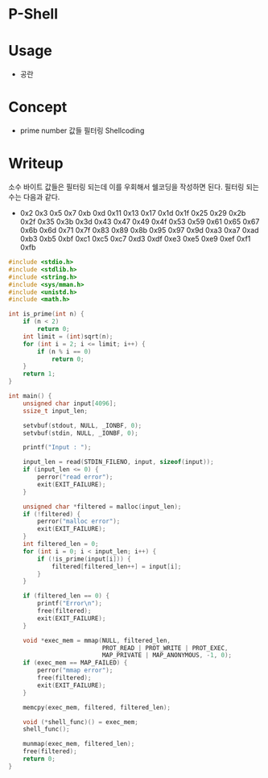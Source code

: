 # P-Shell

# Usage
- 공란

# Concept
- prime number 값들 필터링 Shellcoding

# Writeup

소수 바이트 값들은 필터링 되는데 이를 우회해서 쉘코딩을 작성하면 된다.
필터링 되는 수는 다음과 같다.
- 0x2 0x3 0x5 0x7 0xb 0xd 0x11 0x13 0x17 0x1d 0x1f 0x25 0x29 0x2b 0x2f 0x35 0x3b 0x3d 0x43 0x47 0x49 0x4f 0x53 0x59 0x61 0x65 0x67 0x6b 0x6d 0x71 0x7f 0x83 0x89 0x8b 0x95 0x97 0x9d 0xa3 0xa7 0xad 0xb3 0xb5 0xbf 0xc1 0xc5 0xc7 0xd3 0xdf 0xe3 0xe5 0xe9 0xef 0xf1 0xfb
```c
#include <stdio.h>
#include <stdlib.h>
#include <string.h>
#include <sys/mman.h>
#include <unistd.h>
#include <math.h>

int is_prime(int n) {
    if (n < 2)
        return 0;
    int limit = (int)sqrt(n);
    for (int i = 2; i <= limit; i++) {
        if (n % i == 0)
            return 0;
    }
    return 1;
}

int main() {
    unsigned char input[4096];
    ssize_t input_len;

    setvbuf(stdout, NULL, _IONBF, 0);
    setvbuf(stdin, NULL, _IONBF, 0);

    printf("Input : ");

    input_len = read(STDIN_FILENO, input, sizeof(input));
    if (input_len <= 0) {
        perror("read error");
        exit(EXIT_FAILURE);
    }

    unsigned char *filtered = malloc(input_len);
    if (!filtered) {
        perror("malloc error");
        exit(EXIT_FAILURE);
    }
    int filtered_len = 0;
    for (int i = 0; i < input_len; i++) {
        if (!is_prime(input[i])) {
            filtered[filtered_len++] = input[i];
        }
    }

    if (filtered_len == 0) {
        printf("Error\n");
        free(filtered);
        exit(EXIT_FAILURE);
    }

    void *exec_mem = mmap(NULL, filtered_len, 
                          PROT_READ | PROT_WRITE | PROT_EXEC, 
                          MAP_PRIVATE | MAP_ANONYMOUS, -1, 0);
    if (exec_mem == MAP_FAILED) {
        perror("mmap error");
        free(filtered);
        exit(EXIT_FAILURE);
    }

    memcpy(exec_mem, filtered, filtered_len);

    void (*shell_func)() = exec_mem;
    shell_func();

    munmap(exec_mem, filtered_len);
    free(filtered);
    return 0;
}
```